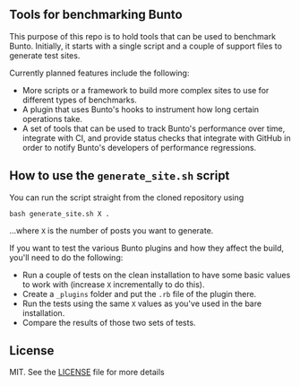 ## Tools for benchmarking Bunto

This purpose of this repo is to hold tools that can be used to benchmark
Bunto. Initially, it starts with a single script and a couple of
support files to generate test sites.

Currently planned features include the following:
 - More scripts or a framework to build more complex sites to use for
   different types of benchmarks.
 - A plugin that uses Bunto's hooks to instrument how long certain
   operations take.
 - A set of tools that can be used to track Bunto's performance over
   time, integrate with CI, and  provide status checks that integrate
   with GitHub in order to notify Bunto's developers of performance
   regressions.

## How to use the `generate_site.sh` script

You can run the script straight from the cloned repository using

    bash generate_site.sh X .

...where `X` is the number of posts you want to generate.

If you want to test the various Bunto plugins and how they affect the 
build, you'll need to do the following:
 - Run a couple of tests on the clean installation to have some basic
   values to work with (increase `X` incrementally to do this).
 - Create a `_plugins` folder and put the `.rb` file of the plugin there.
 - Run the tests using the same `X` values as you've used in the
   bare installation.
 - Compare the results of those two sets of tests.

## License

MIT. See the [LICENSE](LICENSE) file for more details
